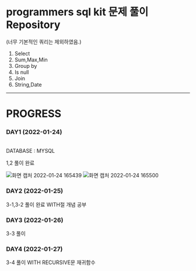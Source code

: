 # programmers sql kit 문제 풀이 Repository
(너무 기본적인 쿼리는 제외하였음.)

1. Select
2. Sum,Max,Min
3. Group by
4. Is null
5. Join
6. String,Date



---

# PROGRESS

### DAY1 (2022-01-24)
\
DATABASE : MYSQL

1,2 풀이 완료

![화면 캡처 2022-01-24 165439](https://user-images.githubusercontent.com/83413364/150743180-847c2872-5a8c-4e57-be31-8b1b4511d9be.png)
![화면 캡처 2022-01-24 165500](https://user-images.githubusercontent.com/83413364/150743185-ce01ba18-9990-4590-a5d8-400912271d07.png)



### DAY2 (2022-01-25)

3-1,3-2 풀이 완료
WITH절 개념 공부



### DAY3 (2022-01-26)
3-3 풀이


### DAY4 (2022-01-27)
3-4 풀이
WITH RECURSIVE문 재귀함수
